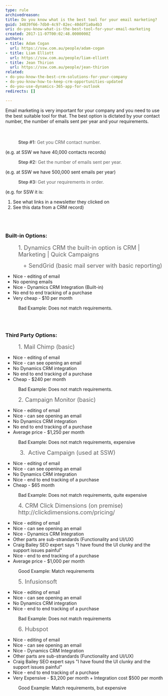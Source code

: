 ```yaml
---
type: rule
archivedreason: 
title: Do you know what is the best tool for your email marketing?
guid: 34839f66-7db0-4c97-82ec-40ddf1a0a4b3
uri: do-you-know-what-is-the-best-tool-for-your-email-marketing
created: 2017-11-07T00:02:48.0000000Z
authors:
- title: Adam Cogan
  url: https://ssw.com.au/people/adam-cogan
- title: Liam Elliott
  url: https://ssw.com.au/people/liam-elliott
- title: Jean Thirion
  url: https://ssw.com.au/people/jean-thirion
related:
- do-you-know-the-best-crm-solutions-for-your-company
- do-you-know-how-to-keep-crm-opportunities-updated
- do-you-use-dynamics-365-app-for-outlook
redirects: []

---
```



​Email marketing is very important for your company and you need to use the best suitable tool for that. The best option is dictated by your contact number, the number of emails sent per year&#160;and your requirements.<br>
<br><excerpt class='endintro'></excerpt><br>
<blockquote style="margin&#58;0px 0px 0px 40px;border&#58;none;padding&#58;0px;"><p><strong>Step #1&#58;</strong> Get you CRM contact number.&#160;</p></blockquote><p>(e.g. at SSW&#160;we have 40,000 contacts records)<br></p><blockquote style="margin&#58;0px 0px 0px 40px;border&#58;none;padding&#58;0px;"><p><strong>Step&#160;#2&#58;</strong> Get the number of emails sent per year.&#160;</p></blockquote><p>(e.g. at SSW we have 500,000&#160;​​sent emails per year)<br></p><blockquote style="margin&#58;0px 0px 0px 40px;border&#58;none;padding&#58;0px;"><p><strong>Step #3&#58;&#160;</strong>Get your requirements in order.&#160;&#160;</p></blockquote><p>(e.g. for SSW it is&#58;<br></p><p></p><ol><li>See what links in a newsletter they clicked on​<br></li><li>See this data from a CRM record)<br></li></ol><div><br></div><div><br></div><h3 class="ssw15-rteElement-H3">Built-in Options&#58;​​​<br></h3><blockquote style="margin&#58;0px 0px 0px 40px;border&#58;none;padding&#58;0px;"><p class="ssw15-rteElement-P"><span style="font-size&#58;18px;">​​​​​​1. Dynamics ​​CRM the built​​​​​-in optio​​n is CRM | Marketing | Quick Campaigns​​​​​&#160;​</span></p><p class="ssw15-rteElement-P"><span style="font-size&#58;18px;">&#160; &#160;​+ SendGrid (basic mail server with basic reporting)</span></p></blockquote><ul><li>​​Nice - ​editing o<span style="background-color&#58;initial;">f em</span><span style="background-color&#58;initial;">ail</span><br></li><li>​No opening emails<br></li><li>Nice -&#160;Dynamics&#160;CRM Integration (Built-in)<br></li><li>No end to end tracking of a purchase<br></li><li>Very cheap - $10 per month<br></li></ul><dd class="ssw15-rteElement-FigureBad">​​​​Bad Example&#58;&#160;​Does not match requirements.​<br></dd><p></p><h3 class="ssw15-rteElement-H3"><br></h3><h3 class="ssw15-rteElement-H3">Third Party Options&#58;​​​<br></h3><blockquote style="margin&#58;0px 0px 0px 40px;border&#58;none;padding&#58;0px;"><p><span style="font-size&#58;18px;">1.&#160;Mail Chimp (basic)​</span><br></p></blockquote><ul><li>Nice - editing of email<br></li><li>Nice - can see opening an email<br></li><li>No&#160;Dynamics CRM&#160;integration<br></li><li>No end to end tracking of a purchase<br></li><li>Cheap - $240 per month<br></li></ul><dd class="ssw15-rteElement-FigureBad">​​​​​​​Bad Example&#58;&#160;​Does not match requirements.​<br></dd><blockquote style="margin&#58;0px 0px 0px 40px;border&#58;none;padding&#58;0px;"><p><span style="font-size&#58;18px;">2.​&#160;Campaign Monitor (basic)​</span><br></p></blockquote><p></p><ul><li>Nice - editing of email<br></li><li>Nice - can see opening an email<br></li><li>No Dynamics&#160;CRM integration<br></li><li>No end to end tracking of a purchase​<br></li><li>Average price&#160;-&#160;$1,250 per month​<br></li></ul><dd class="ssw15-rteElement-FigureBad">Bad Example&#58; Does not match requirements, expensive​​​<br></dd><p></p><blockquote style="margin&#58;0px 0px 0px 40px;border&#58;none;padding&#58;0px;"><p><span style="font-size&#58;18px;">&#160;</span><span style="font-size&#58;18px;">3​.&#160; Active Campaign (used at SSW)</span></p></blockquote><p></p><ul><li>Nice - editing of email<br></li><li>Nice - can see opening an email<br></li><li>No Dynamics&#160;CRM integration<br></li><li>Nice -&#160;end to end tracking of a purchase<br></li><li>Cheap - $65 month<br></li></ul><dd class="ssw15-rteElement-FigureBad">Bad Example&#58; Does not match requirements, quite expensive​​<br></dd><p></p><blockquote style="margin&#58;0px 0px 0px 40px;border&#58;none;padding&#58;0px;"><p><span style="font-size&#58;18px;">4. CRM Click Dimensions (on premise)&#160; http&#58;//clickdimensions.com/pricing/</span><br></p></blockquote><ul><li>Nice - editing of email<br></li><li>Nice - can see opening an email<br></li><li>​Nice - Dynamics CRM Integration<br></li><li>Other parts are sub-strandards (Functionality and UI/UX)<br></li><li>Craig Bailey SEO expert says &quot;I have found the UI clunky and the support issues painful&quot;<br></li><li>Nice -&#160;end to end tracking of a purchase<br></li><li>Average price&#160;- $1,000 per month<br></li></ul><dd class="ssw15-rteElement-FigureGood">Good Example&#58; Match requirements​​​<br></dd><blockquote style="margin&#58;0px 0px 0px 40px;border&#58;none;padding&#58;0px;"><p><span style="font-size&#58;18px;">5.&#160;Infusionsoft</span><br></p></blockquote><ul><li>Nice - editing of email<br></li><li>Nice - can see opening an email<br></li><li>No&#160;Dynamics ​CRM integration<br></li><li>Nice -&#160;end to end tracking of a purchase​<br></li></ul><p></p><dd class="ssw15-rteElement-FigureBad">​​​​​Bad Example&#58; Does not match requirem​ents<br></dd><p></p><blockquote style="margin&#58;0px 0px 0px 40px;border&#58;none;padding&#58;0px;"></blockquote><blockquote style="margin&#58;0px 0px 0px 40px;border&#58;none;padding&#58;0px;"></blockquote><blockquote style="margin&#58;0px 0px 0px 40px;border&#58;none;padding&#58;0px;"><p><span style="font-size&#58;18px;">6.&#160;Hubspot</span><br></p></blockquote><ul><li>Nice - editing of email<br></li><li>Nice - can see opening an email<br></li><li>​Nice - Dynamics CRM Integration<br></li><li>​Other parts are sub-strandards (Functionality and UI/UX)<br></li><li>Craig Bailey SEO expert says &quot;I have found the UI clunky and the support issues painful&quot;<br></li><li>Nice -&#160;end to end tracking of a purchase<br></li><li>Very&#160;Expensive - $3,200 per month + Integration cost $500 per month<br></li></ul><dd class="ssw15-rteElement-FigureGood">Good Example&#58; Match requirements, but expensive​​<br></dd>


